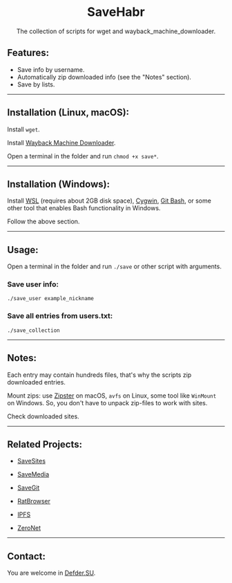 <h1 align="center">SaveHabr</h1>

<p align="center">The collection of scripts for wget and wayback_machine_downloader.</p>

## Features:

- Save info by username.
- Automatically zip downloaded info (see the "Notes" section).
- Save by lists.

---

## Installation (Linux, macOS):

Install `wget`.

Install [Wayback Machine Downloader](https://github.com/hartator/wayback-machine-downloader).

Open a terminal in the folder and run `chmod +x save*`.

---

## Installation (Windows):

Install [WSL](https://docs.microsoft.com/en-us/windows/wsl/install-win10) (requires about 2GB disk space), [Cygwin](https://www.cygwin.com/), [Git Bash](http://git-scm.com), or some other tool that enables Bash functionality in Windows.

Follow the above section.

---

## Usage:

Open a terminal in the folder and run `./save` or other script with arguments.

### Save user info:
`./save_user example_nickname`

### Save all entries from users.txt:
`./save_collection`

---

## Notes:

Each entry may contain hundreds files, that's why the scripts zip downloaded entries.

Mount zips: use [Zipster](https://ipfs.io/ipfs/QmUBbaw45ebpNB8oTPd5jR8n6v8oGJ9UMKMmnWYmX4Sk8Z) on macOS, `avfs` on Linux, some tool like `WinMount` on Windows. So, you don't have to unpack zip-files to work with sites.

Check downloaded sites.

---

## Related Projects:

- [SaveSites](https://github.com/defder-su/SaveSites)

- [SaveMedia](https://github.com/defder-su/SaveMedia)

- [SaveGit](https://github.com/defder-su/SaveGit)

- [RatBrowser](https://ratbrowser.com)

- [IPFS](https://ipfs.io)

- [ZeroNet](https://zeronet.io)

---

## Contact:

You are welcome in [Defder.SU](https://defder.su).
